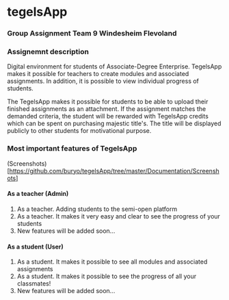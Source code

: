 # tegelsApp

### Group Assignment Team 9 Windesheim Flevoland

### Assignemnt description
Digital environment for students of Associate-Degree Enterprise. TegelsApp makes it possible for teachers to create modules and associated assignments. In addition, it is possible to view individual progress of  students.

The TegelsApp makes it possible for students to be able to upload their finished assignments as an attachment. If the assignment matches the demanded criteria, the student will be rewarded with TegelsApp credits which can be spent on purchasing majestic title's. The title will be displayed publicly to other students for motivational purpose.

### Most important features of TegelsApp
(Screenshots)[https://github.com/buryo/tegelsApp/tree/master/Documentation/Screenshots]
#### As a teacher (Admin)
1) As a teacher. Adding students to the semi-open platform
2) As a teacher. It makes it very easy and clear to see the progress of your students
3) New features will be added soon... 

#### As a student (User)
1) As a student. It makes it possible to see all modules and associated assignments
2) As a student. It makes it possible to see the progress of all your classmates!
3) New features will be added soon... 
